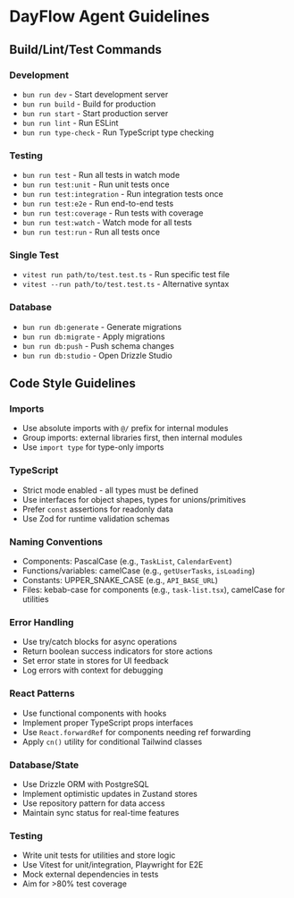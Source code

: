 # DayFlow Agent Guidelines

## Build/Lint/Test Commands

### Development
- `bun run dev` - Start development server
- `bun run build` - Build for production  
- `bun run start` - Start production server
- `bun run lint` - Run ESLint
- `bun run type-check` - Run TypeScript type checking

### Testing
- `bun run test` - Run all tests in watch mode
- `bun run test:unit` - Run unit tests once
- `bun run test:integration` - Run integration tests once
- `bun run test:e2e` - Run end-to-end tests
- `bun run test:coverage` - Run tests with coverage
- `bun run test:watch` - Watch mode for all tests
- `bun run test:run` - Run all tests once

### Single Test
- `vitest run path/to/test.test.ts` - Run specific test file
- `vitest --run path/to/test.test.ts` - Alternative syntax

### Database
- `bun run db:generate` - Generate migrations
- `bun run db:migrate` - Apply migrations
- `bun run db:push` - Push schema changes
- `bun run db:studio` - Open Drizzle Studio

## Code Style Guidelines

### Imports
- Use absolute imports with `@/` prefix for internal modules
- Group imports: external libraries first, then internal modules
- Use `import type` for type-only imports

### TypeScript
- Strict mode enabled - all types must be defined
- Use interfaces for object shapes, types for unions/primitives
- Prefer `const` assertions for readonly data
- Use Zod for runtime validation schemas

### Naming Conventions
- Components: PascalCase (e.g., `TaskList`, `CalendarEvent`)
- Functions/variables: camelCase (e.g., `getUserTasks`, `isLoading`)
- Constants: UPPER_SNAKE_CASE (e.g., `API_BASE_URL`)
- Files: kebab-case for components (e.g., `task-list.tsx`), camelCase for utilities

### Error Handling
- Use try/catch blocks for async operations
- Return boolean success indicators for store actions
- Set error state in stores for UI feedback
- Log errors with context for debugging

### React Patterns
- Use functional components with hooks
- Implement proper TypeScript props interfaces
- Use `React.forwardRef` for components needing ref forwarding
- Apply `cn()` utility for conditional Tailwind classes

### Database/State
- Use Drizzle ORM with PostgreSQL
- Implement optimistic updates in Zustand stores
- Use repository pattern for data access
- Maintain sync status for real-time features

### Testing
- Write unit tests for utilities and store logic
- Use Vitest for unit/integration, Playwright for E2E
- Mock external dependencies in tests
- Aim for >80% test coverage